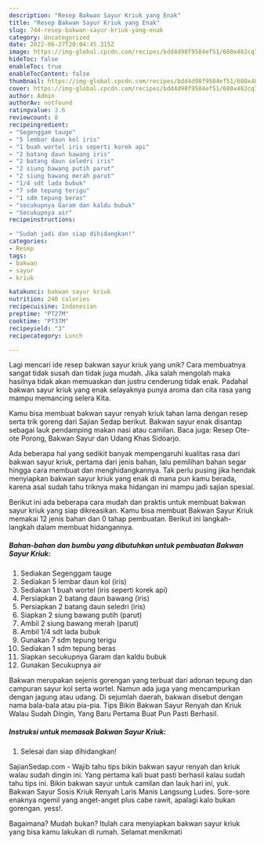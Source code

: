 ```yaml
---
description: "Resep Bakwan Sayur Kriuk yang Enak"
title: "Resep Bakwan Sayur Kriuk yang Enak"
slug: 744-resep-bakwan-sayur-kriuk-yang-enak
category: Uncategorized
date: 2022-06-27T20:04:45.315Z
image: https://img-global.cpcdn.com/recipes/bdd4d98f9584ef51/680x482cq70/bakwan-sayur-kriuk-foto-resep-utama.jpg
hideToc: false
enableToc: true
enableTocContent: false
thumbnail: https://img-global.cpcdn.com/recipes/bdd4d98f9584ef51/680x482cq70/bakwan-sayur-kriuk-foto-resep-utama.jpg
cover: https://img-global.cpcdn.com/recipes/bdd4d98f9584ef51/680x482cq70/bakwan-sayur-kriuk-foto-resep-utama.jpg
author: Admin
authorAv: notfound
ratingvalue: 3.6
reviewcount: 8
recipeingredient:
- "Segenggam tauge"
- "5 lembar daun kol iris"
- "1 buah wortel iris seperti korek api"
- "2 batang daun bawang iris"
- "2 batang daun seledri iris"
- "2 siung bawang putih parut"
- "2 siung bawang merah parut"
- "1/4 sdt lada bubuk"
- "7 sdm tepung terigu"
- "1 sdm tepung beras"
- "secukupnya Garam dan kaldu bubuk"
- "Secukupnya air"
recipeinstructions:

- "Sudah jadi dan siap dihidangkan!"
categories:
- Resep
tags:
- bakwan
- sayur
- kriuk

katakunci: bakwan sayur kriuk 
nutrition: 240 calories
recipecuisine: Indonesian
preptime: "PT27M"
cooktime: "PT37M"
recipeyield: "3"
recipecategory: Lunch

---
```





Lagi mencari ide resep bakwan sayur kriuk yang unik? Cara membuatnya sangat tidak susah dan tidak juga mudah. Jika salah mengolah maka hasilnya tidak akan memuaskan dan justru cenderung tidak enak. Padahal bakwan sayur kriuk yang enak selayaknya punya aroma dan cita rasa yang mampu memancing selera Kita.





Kamu bisa membuat bakwan sayur renyah kriuk tahan lama dengan resep serta trik goreng dari Sajian Sedap berikut. Bakwan sayur enak disantap sebagai lauk pendamping makan nasi atau camilan. Baca juga: Resep Ote-ote Porong, Bakwan Sayur dan Udang Khas Sidoarjo.

Ada beberapa hal yang sedikit banyak mempengaruhi kualitas rasa dari bakwan sayur kriuk, pertama dari jenis bahan, lalu pemilihan bahan segar hingga cara membuat dan menghidangkannya. Tak perlu pusing jika hendak menyiapkan bakwan sayur kriuk yang enak di mana pun kamu berada, karena asal sudah tahu triknya maka hidangan ini mampu jadi sajian spesial.






Berikut ini ada beberapa cara mudah dan praktis untuk membuat bakwan sayur kriuk yang siap dikreasikan. Kamu bisa membuat Bakwan Sayur Kriuk memakai 12 jenis bahan dan 0 tahap pembuatan. Berikut ini langkah-langkah dalam membuat hidangannya.

<!--inarticleads1-->

##### Bahan-bahan dan bumbu yang dibutuhkan untuk pembuatan Bakwan Sayur Kriuk:

1. Sediakan Segenggam tauge
1. Sediakan 5 lembar daun kol (iris)
1. Sediakan 1 buah wortel (iris seperti korek api)
1. Persiapkan 2 batang daun bawang (iris)
1. Persiapkan 2 batang daun seledri (iris)
1. Siapkan 2 siung bawang putih (parut)
1. Ambil 2 siung bawang merah (parut)
1. Ambil 1/4 sdt lada bubuk
1. Gunakan 7 sdm tepung terigu
1. Sediakan 1 sdm tepung beras
1. Siapkan secukupnya Garam dan kaldu bubuk
1. Gunakan Secukupnya air


Bakwan merupakan sejenis gorengan yang terbuat dari adonan tepung dan campuran sayur kol serta wortel. Namun ada juga yang mencampurkan dengan jagung atau udang. Di sejumlah daerah, bakwan disebut dengan nama bala-bala atau pia-pia. Tips Bikin Bakwan Sayur Renyah dan Kriuk Walau Sudah Dingin, Yang Baru Pertama Buat Pun Pasti Berhasil. 

<!--inarticleads2-->

##### Instruksi untuk memasak Bakwan Sayur Kriuk:


1. Selesai dan siap dihidangkan!

SajianSedap.com - Wajib tahu tips bikin bakwan sayur renyah dan kriuk walau sudah dingin ini. Yang pertama kali buat pasti berhasil kalau sudah tahu tips ini. Bikin bakwan sayur untuk camilan dan lauk hari ini, yuk. Bakwan Sayur Sosis Kriuk Renyah Laris Manis Langsung Ludes. Sore-sore enaknya ngemil yang anget-anget plus cabe rawit, apalagi kalo bukan gorengan. yess!. 

Bagaimana? Mudah bukan? Itulah cara menyiapkan bakwan sayur kriuk yang bisa kamu lakukan di rumah. Selamat menikmati

